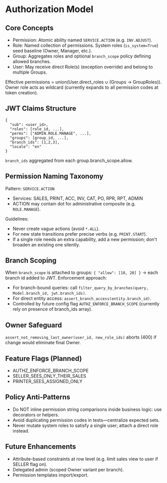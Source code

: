 # Authorization Model

## Core Concepts
- Permission: Atomic ability named `SERVICE.ACTION` (e.g. `INV.ADJUST`).
- Role: Named collection of permissions. System roles (`is_system=True`) seed baseline (Owner, Manager, etc.).
- Group: Aggregates roles and optional `branch_scope` policy defining allowed branches.
- User: May receive direct Role(s) (exception override) and belong to multiple Groups.

Effective permissions = union(User.direct_roles ∪ (Groups → GroupRoles)). Owner role acts as wildcard (currently expands to all permission codes at token creation).

## JWT Claims Structure
```
{
  "sub": <user_id>,
  "roles": [role_id, ...],
  "perms": ["ADMIN.ROLE.MANAGE", ...],
  "groups": [group_id, ...],
  "branch_ids": [1,2,3],
  "locale": "en"
}
```
`branch_ids` aggregated from each group.branch_scope.allow.

## Permission Naming Taxonomy
Pattern: `SERVICE.ACTION`
- Services: SALES, PRINT, ACC, INV, CAT, PO, RPR, RPT, ADMIN
- ACTION may contain dot for administrative composite (e.g. `ROLE.MANAGE`).

Guidelines:
- Never create vague actions (avoid `*.ALL`).
- For new state transitions prefer precise verbs (e.g. `PRINT.START`).
- If a single role needs an extra capability, add a new permission; don't broaden an existing one silently.

## Branch Scoping
When `branch_scope` is attached to groups: `{ "allow": [10, 20] }` → each branch id added to JWT.
Enforcement approach:
- For branch-bound queries: call `filter_query_by_branches(query, Model.branch_id, jwt.branch_ids)`.
- For direct entity access: `assert_branch_access(entity.branch_id)`.
- Controlled by future config flag `AUTHZ_ENFORCE_BRANCH_SCOPE` (currently rely on presence of branch_ids array).

## Owner Safeguard
`assert_not_removing_last_owner(user_id, new_role_ids)` aborts (400) if change would eliminate final Owner.

## Feature Flags (Planned)
- AUTHZ_ENFORCE_BRANCH_SCOPE
- SELLER_SEES_ONLY_THEIR_SALES
- PRINTER_SEES_ASSIGNED_ONLY

## Policy Anti-Patterns
- Do NOT inline permission string comparisons inside business logic: use decorators or helpers.
- Avoid duplicating permission codes in tests—centralize expected sets.
- Never mutate system roles to satisfy a single user; attach a direct role instead.

## Future Enhancements
- Attribute-based constraints at row level (e.g. limit sales view to user if SELLER flag on).
- Delegated admin (scoped Owner variant per branch).
- Permission templates import/export.
